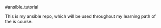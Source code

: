 #ansible_tutorial

This is my ansible repo, which will be used throughout my learning path of the is course.


